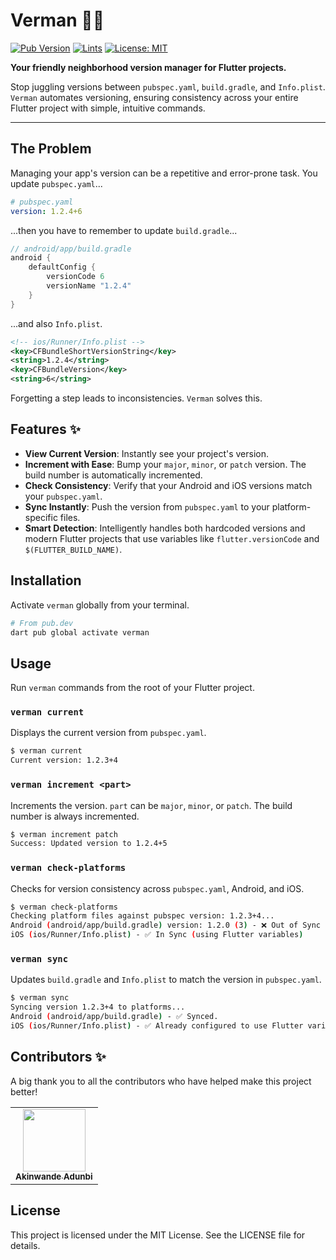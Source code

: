 # Verman 🦸‍♂️

[![Pub Version](https://img.shields.io/pub/v/verman?logo=dart&label=verman)](https://pub.dev/packages/verman)
[![Lints](https://img.shields.io/badge/lints-flutter__lints-blue.svg)](https://pub.dev/packages/flutter_lints)
[![License: MIT](https://img.shields.io/badge/License-MIT-yellow.svg)](https://opensource.org/licenses/MIT)

**Your friendly neighborhood version manager for Flutter projects.**

Stop juggling versions between `pubspec.yaml`, `build.gradle`, and `Info.plist`. `Verman` automates versioning, ensuring consistency across your entire Flutter project with simple, intuitive commands.

---

## The Problem

Managing your app's version can be a repetitive and error-prone task. You update `pubspec.yaml`...

```yaml
# pubspec.yaml
version: 1.2.4+6
```

...then you have to remember to update `build.gradle`...

```gradle
// android/app/build.gradle
android {
    defaultConfig {
        versionCode 6
        versionName "1.2.4"
    }
}
```

...and also `Info.plist`.

```xml
<!-- ios/Runner/Info.plist -->
<key>CFBundleShortVersionString</key>
<string>1.2.4</string>
<key>CFBundleVersion</key>
<string>6</string>
```

Forgetting a step leads to inconsistencies. `Verman` solves this.

## Features ✨

-   **View Current Version**: Instantly see your project's version.
-   **Increment with Ease**: Bump your `major`, `minor`, or `patch` version. The build number is automatically incremented.
-   **Check Consistency**: Verify that your Android and iOS versions match your `pubspec.yaml`.
-   **Sync Instantly**: Push the version from `pubspec.yaml` to your platform-specific files.
-   **Smart Detection**: Intelligently handles both hardcoded versions and modern Flutter projects that use variables like `flutter.versionCode` and `$(FLUTTER_BUILD_NAME)`.

## Installation

Activate `verman` globally from your terminal.

```sh
# From pub.dev
dart pub global activate verman
```

## Usage

Run `verman` commands from the root of your Flutter project.

### `verman current`

Displays the current version from `pubspec.yaml`.

```sh
$ verman current
Current version: 1.2.3+4
```

### `verman increment <part>`

Increments the version. `part` can be `major`, `minor`, or `patch`. The build number is always incremented.

```sh
$ verman increment patch
Success: Updated version to 1.2.4+5
```

### `verman check-platforms`

Checks for version consistency across `pubspec.yaml`, Android, and iOS.

```sh
$ verman check-platforms
Checking platform files against pubspec version: 1.2.3+4...
Android (android/app/build.gradle) version: 1.2.0 (3) - ❌ Out of Sync
iOS (ios/Runner/Info.plist) - ✅ In Sync (using Flutter variables)
```

### `verman sync`

Updates `build.gradle` and `Info.plist` to match the version in `pubspec.yaml`.

```sh
$ verman sync
Syncing version 1.2.3+4 to platforms...
Android (android/app/build.gradle) - ✅ Synced.
iOS (ios/Runner/Info.plist) - ✅ Already configured to use Flutter variables.
```

## Contributors ✨

A big thank you to all the contributors who have helped make this project better!


<table>
  <tr>
    <td align="center"><a href="https://github.com/artkinx"><img src="https://avatars.githubusercontent.com/u/69529643?s=400&u=4b3478913386ab2e0a9d4cf8e843a9eb27a66b02&v=4" width="100px;" alt=""/><br /><sub><b>Akinwande Adunbi</b></sub></a></td>
  </tr>
</table>

## License

This project is licensed under the MIT License. See the LICENSE file for details.